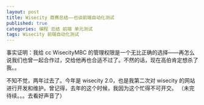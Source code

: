 ```yaml
--- 
layout: post
title: Wisecity 商赛总结——也谈前端自动化测试
published: true
categories: 编程 总结 前端 单元测试
tags: Wisecity 前端自动化测试
---
```


事实证明：我给 cc WisecityMBC 的管理权限是一个无比正确的选择——再怎么说我们也曾一起合作过，交给他再也合适不过了。不然的话，现在高伯肯定想杀了我。。

不知不觉，两年过去了。今年是 wisecity 2.0，也是我第二次对 wisecity 的网站进行开发和维护。曾记得，去年的这个时候，我因为这个忙得不可开交。
（未完待续。。。去看好声音了）